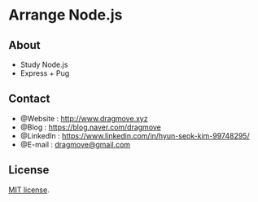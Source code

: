 # Arrange Node.js


## About
* Study Node.js
* Express + Pug


## Contact
* @Website : http://www.dragmove.xyz
* @Blog : https://blog.naver.com/dragmove
* @LinkedIn : https://www.linkedin.com/in/hyun-seok-kim-99748295/
* @E-mail : dragmove@gmail.com


## License
[MIT license](http://danro.mit-license.org/).